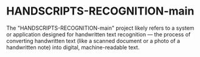 # HANDSCRIPTS-RECOGNITION-main
The "HANDSCRIPTS-RECOGNITION-main" project likely refers to a system or application designed for handwritten text recognition — the process of converting handwritten text (like a scanned document or a photo of a handwritten note) into digital, machine-readable text. 
